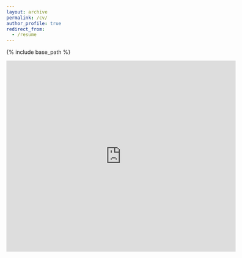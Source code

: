```yaml
---
layout: archive
permalink: /cv/
author_profile: true
redirect_from:
  - /resume
---
```


{% include base_path %}


<embed src="https://bensdm.github.io/files/cv.pdf" type="application/pdf" width="600px" height="500px" />
